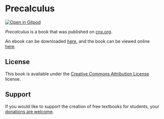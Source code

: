 # Precalculus

[![Open in Gitpod](https://gitpod.io/button/open-in-gitpod.svg)](https://gitpod.io/from-referrer/)

_Precalculus_ is a book that was published on [cnx.org](https://cnx.org/).

An ebook can be downloaded [here](https://github.com/cnx-user-books/cnxbook-precalculus/releases/latest), and the book can be viewed online [here](https://github.com/cnx-user-books/cnxbook-precalculus/releases/latest).

## License
This book is available under the [Creative Commons Attribution License](./LICENSE) license.

## Support
If you would like to support the creation of free textbooks for students, your [donations are welcome](https://riceconnect.rice.edu/donation/support-openstax-banner).
